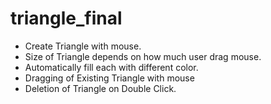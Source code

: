 # triangle_final
- Create Triangle with mouse.
- Size of Triangle depends on how much user drag mouse.
- Automatically fill each with different color.
- Dragging of Existing Triangle with mouse
- Deletion of Triangle on Double Click. 
